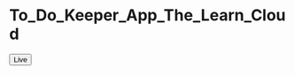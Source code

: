 # To_Do_Keeper_App_The_Learn_Cloud
<a href="https://magical-granita-094513.netlify.app/"><button>Live</button></a>
